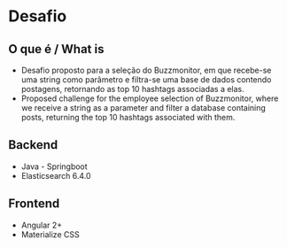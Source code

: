 # Desafio

## O que é / What is
* Desafio proposto para a seleção do Buzzmonitor, em que recebe-se uma string como parâmetro e filtra-se uma base de dados contendo postagens, retornando as top 10 hashtags associadas a elas.
* Proposed challenge for the employee selection of Buzzmonitor, where we receive a string as a parameter and filter a database containing posts, returning the top 10 hashtags associated with them.

## Backend
* Java - Springboot
* Elasticsearch 6.4.0

## Frontend
* Angular 2+
* Materialize CSS
